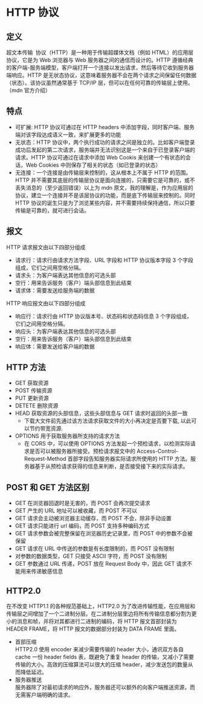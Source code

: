 # HTTP 协议

## 定义

超文本传输 ​​ 协议（HTTP）是一种用于传输超媒体文档（例如 HTML）的应用层协议，它是为 Web 浏览器与 Web 服务器之间的通信而设计的。HTTP 遵循经典的客户端-服务端模型，客户端打开一个连接以发出请求，然后等待它收到服务器端响应。HTTP 是无状态协议，这意味着服务器不会在两个请求之间保留任何数据（状态）。该协议虽然通常基于 TCP/IP 层，但可以在任何可靠的传输层上使用。（mdn 官方介绍）

## 特点

- 可扩展: HTTP 协议可通过在 HTTP headers 中添加字段，同时客户端、服务端对该字段达成语义一致，来扩展更多的功能
- 无状态：HTTP 协议中，两个执行成功的请求之间是独立的。比如客户端登录成功后发起的第二次请求，服务端并无法识别这是一个来自于已登录客户端的请求。HTTP 协议可通过在请求中添加 Web Cookis 来创建一个有状态的会话，Web Cookies 中则保存了相关的状态（如已登录的状态）
- 无连接：一个连接是由传输层来控制的，这从根本上不属于 HTTP 的范围。HTTP 并不需要其底层的传输层协议是面向连接的，只需要它是可靠的，或不丢失消息的（至少返回错误）以上为 mdn 原文，我的理解是，作为应用层的协议，建立一个连接并不是该层协议的功能，而是底下传输层来控制的。同时 HTTP 协议的诞生只是为了浏览某些内容，并不需要持续保持通信，所以只要传输是可靠的，就可进行会话。

## 报文

HTTP 请求报文由以下四部分组成

- 请求行：请求行由请求方法字段、URL 字段和 HTTP 协议版本字段 3 个字段组成，它们之间用空格分隔。
- 请求头：为客户端表达其他信息的可选头部
- 空行：用来告诉服务（客户）端头部信息到此结束
- 请求体：需要发送给服务端的数据

HTTP 响应报文由以下四部分组成

- 响应行：请求行由 HTTP 协议版本号、状态码和状态码信息 3 个字段组成，它们之间用空格分隔。
- 响应头：为客户端表达其他信息的可选头部
- 空行：用来告诉服务（客户）端头部信息到此结束
- 响应体：需要发送给客户端的数据

## HTTP 方法

- GET 获取资源
- POST 传输资源
- PUT 更新资源
- DETETE 删除资源
- HEAD 获取资源的头部信息，这些头部信息与 GET 请求时返回的头部一致
  - 下载大文件前先通过该方法请求获取文件的大小再决定是否要下载, 以此可以节约带宽资源.
- OPTIONS 用于获取服务器所支持的请求方法
  - 在 CORS 中，可以使用 OPTIONS 方法发起一个预检请求，以检测实际请求是否可以被服务器所接受。预检请求报文中的 Access-Control-Request-Method 首部字段告知服务器实际请求所使用的 HTTP 方法。服务器基于从预检请求获得的信息来判断，是否接受接下来的实际请求。

## POST 和 GET 方法区别

- GET 在浏览器回退时是无害的，而 POST 会再次提交请求
- GET 产生的 URL 地址可以被收藏，而 POST 不可以
- GET 请求会主动被浏览器主动缓存，而 POST 不会，除非手动设置
- GET 请求只能进行 url 编码，而 POST 支持多种编码方式
- GET 请求参数会被完整保留在浏览器历史记录里，而 POST 中的参数不会被保留
- GET 请求在 URL 中传送的参数是有长度限制的，而 POST 没有限制
- 对参数的数据类型，GET 只接受 ASCII 字符，而 POST 没有限制
- GET 参数通过 URL 传递，POST 放在 Request Body 中，因此 GET 请求不能用来传递敏感信息

## HTTP2.0

在不改变 HTTP1.1 的各种规范基础上，HTTP2.0 为了改进传输性能，在应用层和传输层之间增加了一个二进制分层。在二进制分层里边将所有传输信息都分割为更小的消息和帧，并将对其都进行二进制的编码，将 HTTP 报文首部封装为 HEADER FRAME，将 HTTP 报文的数据部分封装为 DATA FRAME 里面。

- 首部压缩  
  HTTP2.0 使用 encoder 来减少需要传输的 header 大小，通讯双方各自 cache 一份 header fields 表，既避免了重复 header 的传输，又减小了需要传输的大小。高效的压缩算法可以很大的压缩 header，减少发送包的数量从而降低延迟。
- 服务器推送  
  服务器除了对最初请求的响应外，服务器还可以额外的向客户端推送资源，而无需客户端明确的请求。
